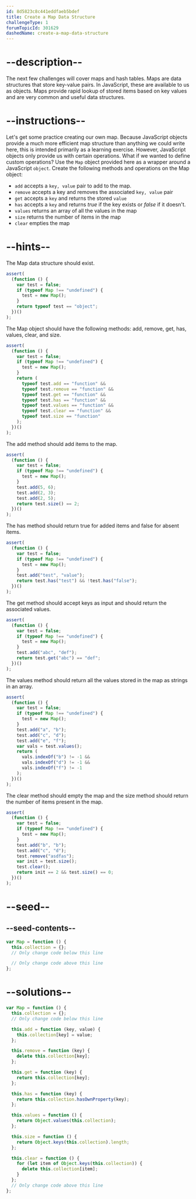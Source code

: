```yaml
---
id: 8d5823c8c441eddfaeb5bdef
title: Create a Map Data Structure
challengeType: 1
forumTopicId: 301629
dashedName: create-a-map-data-structure
---
```


# --description--

The next few challenges will cover maps and hash tables. Maps are data structures that store key-value pairs. In JavaScript, these are available to us as objects. Maps provide rapid lookup of stored items based on key values and are very common and useful data structures.

# --instructions--

Let's get some practice creating our own map. Because JavaScript objects provide a much more efficient map structure than anything we could write here, this is intended primarily as a learning exercise. However, JavaScript objects only provide us with certain operations. What if we wanted to define custom operations? Use the `Map` object provided here as a wrapper around a JavaScript `object`. Create the following methods and operations on the Map object:

<ul>
<li><code>add</code> accepts a <code>key, value</code> pair to add to the map.</li>
<li><code>remove</code> accepts a key and removes the associated <code>key, value</code> pair</li>
<li><code>get</code> accepts a <code>key</code> and returns the stored <code>value</code></li>
<li><code>has</code> accepts a <code>key</code> and returns <dfn>true</dfn> if the key exists or <dfn>false</dfn> if it doesn't.</li>
<li><code>values</code> returns an array of all the values in the map</li>
<li><code>size</code> returns the number of items in the map</li>
<li><code>clear</code> empties the map</li>
</ul>

# --hints--

The Map data structure should exist.

```js
assert(
  (function () {
    var test = false;
    if (typeof Map !== "undefined") {
      test = new Map();
    }
    return typeof test == "object";
  })()
);
```

The Map object should have the following methods: add, remove, get, has, values, clear, and size.

```js
assert(
  (function () {
    var test = false;
    if (typeof Map !== "undefined") {
      test = new Map();
    }
    return (
      typeof test.add == "function" &&
      typeof test.remove == "function" &&
      typeof test.get == "function" &&
      typeof test.has == "function" &&
      typeof test.values == "function" &&
      typeof test.clear == "function" &&
      typeof test.size == "function"
    );
  })()
);
```

The add method should add items to the map.

```js
assert(
  (function () {
    var test = false;
    if (typeof Map !== "undefined") {
      test = new Map();
    }
    test.add(5, 6);
    test.add(2, 3);
    test.add(2, 5);
    return test.size() == 2;
  })()
);
```

The has method should return true for added items and false for absent items.

```js
assert(
  (function () {
    var test = false;
    if (typeof Map !== "undefined") {
      test = new Map();
    }
    test.add("test", "value");
    return test.has("test") && !test.has("false");
  })()
);
```

The get method should accept keys as input and should return the associated values.

```js
assert(
  (function () {
    var test = false;
    if (typeof Map !== "undefined") {
      test = new Map();
    }
    test.add("abc", "def");
    return test.get("abc") == "def";
  })()
);
```

The values method should return all the values stored in the map as strings in an array.

```js
assert(
  (function () {
    var test = false;
    if (typeof Map !== "undefined") {
      test = new Map();
    }
    test.add("a", "b");
    test.add("c", "d");
    test.add("e", "f");
    var vals = test.values();
    return (
      vals.indexOf("b") != -1 &&
      vals.indexOf("d") != -1 &&
      vals.indexOf("f") != -1
    );
  })()
);
```

The clear method should empty the map and the size method should return the number of items present in the map.

```js
assert(
  (function () {
    var test = false;
    if (typeof Map !== "undefined") {
      test = new Map();
    }
    test.add("b", "b");
    test.add("c", "d");
    test.remove("asdfas");
    var init = test.size();
    test.clear();
    return init == 2 && test.size() == 0;
  })()
);
```

# --seed--

## --seed-contents--

```js
var Map = function () {
  this.collection = {};
  // Only change code below this line

  // Only change code above this line
};
```

# --solutions--

```js
var Map = function () {
  this.collection = {};
  // Only change code below this line

  this.add = function (key, value) {
    this.collection[key] = value;
  };

  this.remove = function (key) {
    delete this.collection[key];
  };

  this.get = function (key) {
    return this.collection[key];
  };

  this.has = function (key) {
    return this.collection.hasOwnProperty(key);
  };

  this.values = function () {
    return Object.values(this.collection);
  };

  this.size = function () {
    return Object.keys(this.collection).length;
  };

  this.clear = function () {
    for (let item of Object.keys(this.collection)) {
      delete this.collection[item];
    }
  };
  // Only change code above this line
};
```
